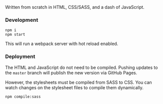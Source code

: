 Written from scratch in HTML, CSS/SASS, and a dash of JavaScript.

### Development

    npm i
    npm start

This will run a webpack server with hot reload enabled.

### Deployment

The HTML and JavaScript do not need to be compiled. Pushing updates to the `master` branch will publish the new version via GitHub Pages.

However, the stylesheets must be compiled from SASS to CSS. You can watch changes on the stylesheet files to compile them dynamically.

    npm compile:sass
